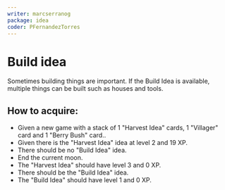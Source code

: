 ```yaml
---
writer: marcserranog
package: idea
coder: PFernandezTorres
---
```


# Build idea

Sometimes building things are important. If the Build Idea is available,
multiple things can be built such as houses and tools.

## How to acquire:

 * Given a new game with a stack of 1 "Harvest Idea" cards, 1 "Villager" card and 1 "Berry Bush" card..
 * Given there is the "Harvest Idea" idea at level 2 and 19 XP.
 * There should be no "Build Idea" idea.
 * End the current moon.
 * The "Harvest Idea" should have level 3 and 0 XP.
 * There should be the "Build Idea" idea.
 * The "Build Idea" should have level 1 and 0 XP.

